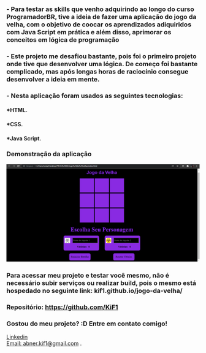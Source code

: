 ### - Para testar as skills que venho adquirindo ao longo do curso ProgramadorBR, tive a ideia de fazer uma aplicação do jogo da velha, com o objetivo de coocar os aprendizados adiquiridos com Java Script em prática e além disso, aprimorar os conceitos em lógica de programação
### - Este projeto me desafiou bastante, pois foi o primeiro projeto onde tive que desenvolver uma lógica. De começo foi bastante complicado, mas após longas horas de raciocínio consegue desenvolver a ideia em mente.

### - Nesta aplicação foram usados as seguintes tecnologias:

#### *HTML.
#### *CSS.
#### *Java Script.

### Demonstração da aplicação
![Tela inicial](./imagens/gif.gif)

### Para acessar meu projeto e testar você mesmo, não é necessário subir serviços ou realizar build, pois o mesmo está hospedado no seguinte link: kif1.github.io/jogo-da-velha/
### Repositório: https://github.com/KiF1

### Gostou do meu projeto? :D Entre em contato comigo! 
[Linkedin](https://www.linkedin.com/in/abner-santos-b195b8228/) <br/>
[Email: abner.kif1@gmail.com](mailto:abner.kif1@gmail.com)
.
